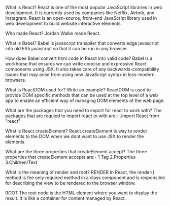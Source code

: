 What is React? 
React is one of the most popular JavaScript libraries in web development. It is currently used by companies like Netflix, Airbnb, and Instagram.
React is an open-source, front-end JavaScript library used in web development to build website interactive elements.


Who made React?
Jordan Walke made React.

What is Babel?
Babel is javascript transpiler that converts edge javascript into old ES5 javascript so that it can be run in any browser.

How does Babel convert html code in React into valid code?
Babel is a workhorse that ensures we can write concise and expressive React components using JSX. It also takes care of any backwards-compatibility issues that may arise from using new JavaScript syntax in less-modern browsers.

What is ReactDOM used for? Write an example?
ReactDOM is used to provide DOM specific methods that can be used at the top level of a web app to enable an efficient way of managing DOM elements of the web page.

What are the packages that you need to import for react to work with? 
The packages that are requied to import react to with are:-
.import React from "react"

What is React.createElement?
React.createElement is way to render elements to the DOM when we dont want to use JSX to render the elements.

What are the three properties that createElement accept?
The three properties that createElement accepts are:-
1 Tag 
2.Properties 
3.Children/Text

What is the meaning of render and root?
RENDER
In React, the render() method is the only required method in a class component and is responsible for describing the view to be rendered to the browser window.

ROOT
The root node is the HTML element where you want to display the result. It is like a container for content managed by React.
